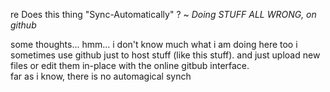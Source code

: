 re
Does this thing "Sync-Automatically" ? ~ *Doing STUFF ALL WRONG, on github*

some thoughts...
hmm... i don't know much what i am doing here too
i sometimes use github just to host stuff (like this stuff). and just upload new files or edit them in-place with the online gitbub interface.  
far as i know, there is no automagical synch 






